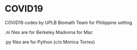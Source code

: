 # COVID19
COVID19 codes by UPLB Biomath Team for Philippine setting

.m files are for Berkeley Madonna for Mac

.py files are for Python (c/o Monica Torres) 
